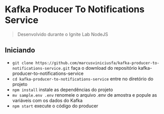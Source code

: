 # Kafka Producer To Notifications Service

> Desenvolvido durante o Ignite Lab NodeJS

## Iniciando

* `git clone https://github.com/marcusviniciusfa/kafka-producer-to-notifications-service.git` faça o download do repositório kafka-producer-to-notifications-service
* `cd kafka-producer-to-notifications-service` entre no diretório do projeto
* `npm install` instale as dependências do projeto
* `mv sample.env .env` renomeie o arquivo .env de amostra e popule as variáveis com os dados do Kafka
* `npm start` execute o código do producer

